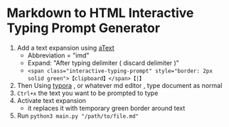 # Markdown to HTML Interactive Typing Prompt Generator

1. Add a text expansion using [aText](https://www.trankynam.com/atext/)
	- Abbreviation = "imd"
	- Expand: "After typing delimiter ( discard delimiter )"
	- `<span class="interactive-typing-prompt" style="border: 2px solid green">【clipboard】</span>【|】`
2. Then Using [typora](https://typora.io/) , or whatever md editor , type document as normal
3. `Ctrl+x` the text you want to be prompted to type
4. Activate text expansion
	- it replaces it with temporary green border around text
4. Run `python3 main.py "/path/to/file.md"`